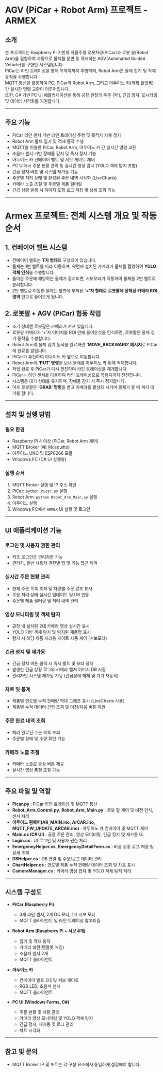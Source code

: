 # AGV (PiCar + Robot Arm) 프로젝트 - ARMEX

## 소개
본 프로젝트는 Raspberry Pi 기반의 자율주행 로봇차량(PiCar)과 로봇 팔(Robot Arm)을 결합하여 자동으로 물체를 운반 및 적재하는 AGV(Automated Guided Vehicle)를 구현한 시스템입니다.  
PiCar는 라인 트레이싱을 통해 목적지까지 주행하며, Robot Arm은 물체 집기 및 적재 동작을 수행합니다.  
MQTT 통신을 활용하여 PC, PiCar와 Robot Arm, 그리고 아두이노 카(적재 플랫폼) 간 실시간 명령 교환이 이루어집니다.  
또한, C# 기반 PC UI 애플리케이션을 통해 공장 현장의 주문 관리, 긴급 정지, 모니터링 및 데이터 시각화를 지원합니다.

---

## 주요 기능
- PiCar 라인 센서 기반 라인 트레이싱 주행 및 목적지 자동 정지  
- Robot Arm 물체 집기 및 적재 동작 수행  
- MQTT를 이용한 PiCar, Robot Arm, 아두이노 카 간 실시간 명령 교환  
- 초음파 센서 기반 장애물 감지 및 즉시 정지 기능  
- 아두이노 카 컨베이어 벨트 및 서보 게이트 제어  
- PC UI에서 주문 현황 관리 및 실시간 영상 감시 (YOLO 객체 탐지 포함)  
- 긴급 정지 버튼 및 시스템 재가동 기능  
- 주문별 처리 상태 및 완성된 주문 내역 시각화 (LiveCharts)  
- 카메라 노출 조절 및 주문별 제품 필터링  
- 긴급 상황 발생 시 이미지 포함 로그 저장 및 상세 조회 기능

---

# Armex 프로젝트: 전체 시스템 개요 및 작동 순서

## 1. 컨베이어 벨트 시스템

- 컨베이어 벨트는 **T자 형태**로 구성되어 있습니다.  
- 물체는 1번 벨트를 따라 이동하며, 윗면에 설치된 카메라가 물체를 촬영하여 **YOLO 객체 인식**을 수행합니다.  
- 들어온 주문에 해당하는 물체가 감지되면, 서보모터가 작동하여 물체를 2번 벨트로 분리합니다.  
- 2번 벨트로 이동한 물체는 옆면에 부착된 **‘+’자 형태로** **로봇팔에 장착된 카메라 ROI 영역** 안으로 들어오게 됩니다.

## 2. 로봇팔 + AGV (PiCar) 협동 작업
- 초기 상태엔 로봇팔은 카메라가 켜져 있습니다.
- 로봇팔 카메라가 ‘+’자 이미지를 ROI 안에 들어온것을 인식하면, 로봇팔은 물체 집기 동작을 수행합니다.
- Robot Arm이 물체 집기 동작을 완료하면 **‘MOVE_BACKWARD’ 메시지**로 PiCar에 완료를 알립니다.    
- PiCar가 후진하여 아두이노 카 옆으로 이동합니다.  
- Robot Arm에 **‘PUT’ 명령**을 보내 물체를 아두이노 카 위에 적재합니다.  
- 작업 완료 후 PiCar가 다시 전진하며 라인 트레이싱을 재개합니다.
- PiCar는 라인 센서를 이용하여 라인 트레이싱으로 목적지까지 전진합니다.    
- 시스템은 대기 상태를 유지하며, 장애물 감지 시 즉시 정지합니다.
- 이후 로봇팔은 **‘GRAB’ 명령**을 받고 카메라를 활성화 시키며 물체가 올 때 까지 대기를 합니다.

---

## 설치 및 실행 방법

### 필요 환경
- Raspberry Pi 4 이상 (PiCar, Robot Arm 제어)  
- MQTT Broker (예: Mosquitto)  
- 아두이노 UNO 및 ESP8266 모듈  
- Windows PC (C# UI 실행용)

### 실행 순서
1. MQTT Broker 실행 및 IP 주소 확인  
2. PiCar: `python Picar.py` 실행  
3. Robot Arm: `python Robot_Arm_Main.py` 실행  
4. 아두이노 실행  
5. Windows PC에서 `ARMEX` UI 실행 및 로그인

---

## UI 애플리케이션 기능

### 로그인 및 사용자 권한 관리
- 최초 로그인은 관리자만 가능  
- 관리자, 일반 사용자 권한별 탭 및 기능 접근 제어

### 실시간 주문 현황 관리
- 현재 주문 목록 조회 및 차량별 주문 강조 표시  
- 주문 처리 상태 실시간 업데이트 및 DB 연동  
- 주문별 제품 필터링 및 처리 내역 관리

### 영상 모니터링 및 객체 탐지
- 공장 내 설치된 2대 카메라 영상 실시간 표시  
- YOLO 기반 객체 탐지 및 탐지된 제품명 표시  
- 탐지 시 해당 제품 처리용 게이트 자동 제어 (서보모터)

### 긴급 정지 및 재가동
- 긴급 정지 버튼 클릭 시 즉시 벨트 및 모터 정지  
- 발생한 긴급 상황 로그와 카메라 캡처 이미지 DB 저장  
- 관리자만 시스템 재가동 가능 (긴급상태 해제 및 기기 재동작)

### 차트 및 통계
- 제품별 연도별 누적 판매량 막대 그래프 표시 (LiveCharts 사용)  
- 제품별 누적 데이터 간편 조회 및 이전/다음 버튼 지원

### 주문 완료 내역 조회
- 처리 완료된 주문 목록 조회  
- 주문별 상태 및 수량 확인 가능

### 카메라 노출 조절
- 카메라 노출값 증감 버튼 제공  
- 실시간 영상 품질 조절 가능

---

## 주요 파일 및 역할

- **Picar.py** : PiCar 라인 트레이싱 및 MQTT 통신  
- **Robot_Arm_Control.py**, **Robot_Arm_Main.py** : 로봇 팔 제어 및 비전 인식, 센서 처리  
- **아두이노 펌웨어(AR_MAIN.ino, ArCAR.ino, MQTT_FW_UPDATE_ARCAR.ino)** : 아두이노 카 컨베이어 및 MQTT 제어  
- **Main.cs (C# UI)** : 공장 주문 관리, 영상 모니터링, 긴급 정지 및 재가동 UI  
- **Login.cs** : UI 로그인 및 사용자 권한 처리  
- **EmergencyHelper.cs**, **EmergencyDetailForm.cs** : 비상 상황 로그 저장 및 상세 조회  
- **DBHelper.cs** : DB 연결 및 주문/로그 데이터 관리  
- **ChartHelper.cs** : 연도별 제품 누적 판매량 데이터 조회 및 차트 표시  
- **CameraManager.cs** : 카메라 영상 캡처 및 YOLO 객체 탐지 처리

---

## 시스템 구성도

- **PiCar (Raspberry Pi)**
  - 3개 라인 센서, 2개 DC 모터, 1개 서보 모터  
  - MQTT 클라이언트 및 라인 트레이싱 알고리즘  

- **Robot Arm (Raspberry Pi + 서보 4개)**
  - 집기 및 적재 동작  
  - 카메라 비전(템플릿 매칭)  
  - 초음파 센서 2개  
  - MQTT 클라이언트  

- **아두이노 카**
  - 컨베이어 벨트 2대 및 서보 게이트  
  - RGB LED, 초음파 센서  
  - MQTT 클라이언트  

- **PC UI (Windows Forms, C#)**
  - 주문 현황 및 차량 관리  
  - 카메라 영상 모니터링 및 YOLO 객체 탐지  
  - 긴급 정지, 재가동 및 로그 관리  
  - 차트 시각화  

---

## 참고 및 문의
- MQTT Broker IP 및 포트는 각 구성 요소에서 동일하게 설정해야 합니다.
